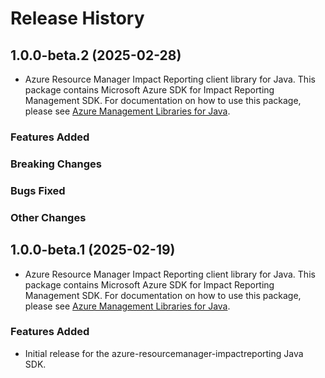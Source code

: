 # Release History

## 1.0.0-beta.2 (2025-02-28)

- Azure Resource Manager Impact Reporting client library for Java. This package contains Microsoft Azure SDK for Impact Reporting Management SDK. For documentation on how to use this package, please see [Azure Management Libraries for Java](https://aka.ms/azsdk/java/mgmt).

### Features Added

### Breaking Changes

### Bugs Fixed

### Other Changes

## 1.0.0-beta.1 (2025-02-19)

- Azure Resource Manager Impact Reporting client library for Java. This package contains Microsoft Azure SDK for Impact Reporting Management SDK. For documentation on how to use this package, please see [Azure Management Libraries for Java](https://aka.ms/azsdk/java/mgmt).
### Features Added

- Initial release for the azure-resourcemanager-impactreporting Java SDK.

